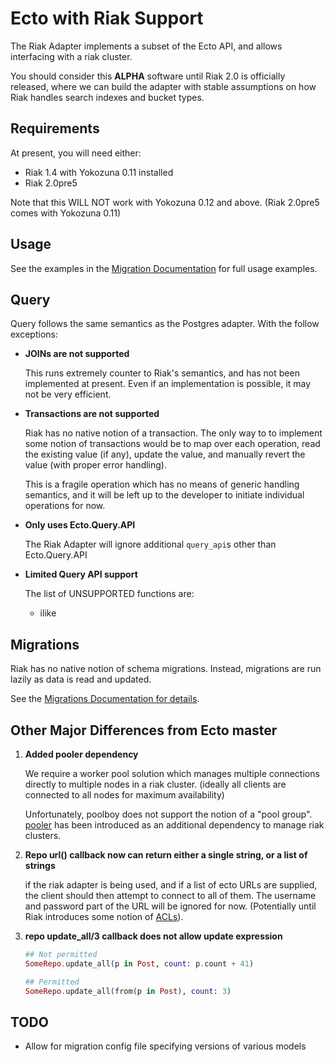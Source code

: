# Ecto with Riak Support

The Riak Adapter implements a subset of the Ecto API, and allows interfacing with a riak cluster.

You should consider this **ALPHA** software until Riak 2.0 is officially released, where we can build the adapter with stable assumptions on how Riak handles search indexes and bucket types.

## Requirements

At present, you will need either:

* Riak 1.4 with Yokozuna 0.11 installed
* Riak 2.0pre5

Note that this WILL NOT work with Yokozuna 0.12 and above. (Riak 2.0pre5 comes with Yokozuna 0.11)

## Usage

See the examples in the [Migration Documentation][migration] for full usage examples.

## Query

Query follows the same semantics as the Postgres adapter. With the follow exceptions:

* **JOINs are not supported**

    This runs extremely counter to Riak's semantics, and has not been implemented at present. Even if an implementation is possible, it may not be very efficient.

* **Transactions are not supported**

     Riak has no native notion of a transaction. The only way to to implement some notion of transactions would be to map over each operation, read the existing value (if any), update the value, and manually revert the value (with proper error handling).

    This is a fragile operation which has no means of generic handling semantics, and it will be left up to the developer to initiate individual operations for now.

* **Only uses Ecto.Query.API**

    The Riak Adapter will ignore additional `query_api`s other than Ecto.Query.API

* **Limited Query API support**

    The list of UNSUPPORTED functions are:
    
    * ilike

## Migrations

Riak has no native notion of schema migrations. Instead, migrations are run lazily as data is read and updated.

See the [Migrations Documentation for details][migration].

## Other Major Differences from Ecto master

1. **Added pooler dependency**

    We require a worker pool solution which manages multiple connections directly to multiple nodes in a riak cluster. (ideally all clients are connected to all nodes for maximum availability)

    Unfortunately, poolboy does not support the notion of a "pool group". [pooler](https://github.com/seth/pooler) has been introduced as an additional dependency to manage riak clusters.

2. **Repo url() callback now can return either a single string, or a list of strings**

    if the riak adapter is being used, and if a list of ecto URLs are supplied, the client should then attempt to connect to all of them. The username and password part of the URL will be ignored for now. (Potentially until Riak introduces some notion of [ACLs](https://github.com/basho/riak/issues/355)).

8. **repo update_all/3 callback does not allow update expression**

    ```elixir
    ## Not permitted
    SomeRepo.update_all(p in Post, count: p.count + 41)

    ## Permitted
    SomeRepo.update_all(from(p in Post), count: 3)
    
    ```

## TODO

* Allow for migration config file specifying versions of various models


[migration]: /lib/ecto/adapters/riak/migrations.md
